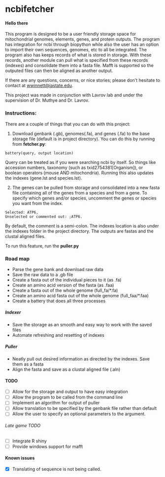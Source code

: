 # ncbifetcher

#### Hello there
This program is designed to be a user friendly storage space for mitochondrial genomes, elements, genes, and protein outputs. The program has integration for ncbi through biopython while also the user has an option to import their own sequences, genomes, etc to all be integrated. The program also has keeps records of what is stored in storage. With these records, another module can pull what is specified from these records (indexes) and consolidate them into a fasta file. Mafft is supported so the outputed files can then be aligned as another output.

If there are any questions, concerns, or nice stories; please don't hesitate to contact at wwinnett@iastate.edu.

This project was made in conjunction with Lavrov lab and under the supervision of Dr. Muthye and Dr. Lavrov.

### Instructions:
There are a couple of things that you can do with this project:
1) Download genbank (.gb), genomes(.fa), and genes (.fa) to the base storage file (default is in project directory). You can do this by running from **fetcher.py**:

```
battery(query, output location)
```

Query can be treated as if you were searching ncbi by itself. So things like accession numbers, taxonomy (such as txid2754381[Organism]), or boolean operators (mouse AND mitochondria). Running this also updates the indexes (gene.lst and species.lst).

2) The genes can be pulled from storage and consolidated into a new fasta file containing all of the genes from a species and from a gene. To specify which genes and/or species, uncomment the genes or species you want from the index. 

```
Selected: ATP6,
Unselected or commented out: ;ATP6.
```

By default, the comment is a semi-colon. The indexes location is also under the indexes folder in the project directory. The outputs are fastas and the clustal aligned files. 

To run this feature, run the **puller.py**

### Road map 
- Parse the gene bank and download raw data
- Save the raw data to a .gb file
- Create a fasta out of the individual pieces to it (as .fa)
- Create an amino acid version of the fasta (as .faa)
- Create a fasta out of the whole genome (full\_fa/*.fa)
- Create an amino acid fasta out of the whole genome (full_faa/*.faa)
- Create a battery that does all three processes

##### Indexer
- Save the storage as an smooth and easy way to work with the saved files
- Automate refreshing and resetting of indexes

##### Puller
- Neatly pull out desired information as directed by the indexes. Save them as a fasta
- Align the fasta and save as a clustal aligned file (.aln)

#### TODO
- [ ] Allow for the storage and output to have easy integration
- [ ] Allow the program to be called from the command line
- [ ] Implement an algorithm for output of puller
- [ ] Allow translation to be specified by the genbank file rather than default
- [ ] Allow the user to specify an optional parameters to the argument.

###### Late game TODO 
- [ ] Integrate R shiny
- [ ] Provide windows support for mafft

#### Known issues
- [x] Translating of sequence is not being called.
